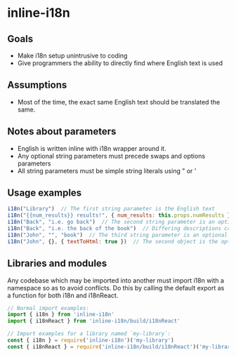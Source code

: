 # inline-i18n

## Goals

* Make i18n setup unintrusive to coding
* Give programmers the ability to directly find where English text is used

## Assumptions

* Most of the time, the exact same English text should be translated the same. 

## Notes about parameters

* English is written inline with i18n wrapper around it.
* Any optional string parameters must precede swaps and options parameters
* All string parameters must be simple string literals using " or '

## Usage examples

```js
i18n("Library")  // The first string parameter is the English text
i18n("{{num_results}} results!", { num_results: this.props.numResults })  // The first object parameter is the optional swaps
i18n("Back", "i.e. go back")  // The second string parameter is an optional clarifying description 
i18n("Back", "i.e. the back of the book")  // Differing descriptions create separate variables to translate
i18n("John", "", "book")  // The third string parameter is an optional category, which can be useful to help translators or to mix translation sets
i18n("John", {}, { textToHtml: true })  // The second object is the options. Options include: textToHtml [boolean], locale (an override, particularly useful on the backend)
```

## Libraries and modules

Any codebase which may be imported into another must import i18n with a namespace so as to avoid conflicts. Do this by calling the default export as a function for both i18n and i18nReact.

```js
// Normal import examples:
import { i18n } from 'inline-i18n'
import { i18nReact } from 'inline-i18n/build/i18nReact'

// Import examples for a library named `my-library`:
const { i18n } = require('inline-i18n')('my-library')
const { i18nReact } = require('inline-i18n/build/i18nReact')('my-library')
```